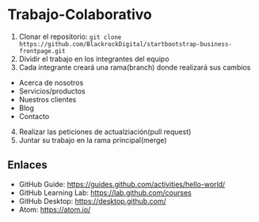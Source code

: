 # Trabajo-Colaborativo

1. Clonar el repositorio: ```git clone https://github.com/BlackrockDigital/startbootstrap-business-frontpage.git```
2. Dividir el trabajo en los integrantes del equipo
3. Cada integrante creará una rama(branch) donde realizará sus cambios
* Acerca de nosotros
* Servicios/productos
* Nuestros clientes
* Blog
* Contacto

4. Realizar las peticiones de actualziación(pull request)
5. Juntar su trabajo en la rama principal(merge)

## Enlaces

- GitHub Guide: https://guides.github.com/activities/hello-world/
- GitHub Learning Lab: https://lab.github.com/courses
- GitHub Desktop: https://desktop.github.com/
- Atom: https://atom.io/